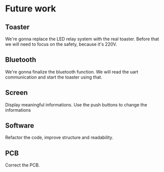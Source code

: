 # Future work

## Toaster

We're gonna replace the LED relay system with the real toaster. Before that we will need to focus on the safety, because it's 220V.

## Bluetooth

We're gonna finalize the bluetooth function. We will read the uart communication and start the toaster using that.

## Screen

Display meaningful informations. Use the push buttons to change the informations

## Software

Refactor the code, improve structure and readability. 

## PCB

Correct the PCB.
